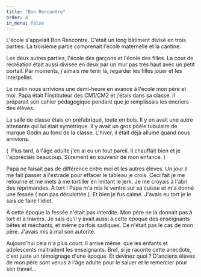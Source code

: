 ```yaml
---
title: "Bon Rencontre"
order: 4
in_menu: false
---
```

L'école s'appelait Bon Rencontre.
C'était un long bâtiment divisé en trois parties.
La troisième partie comprenait l'école maternelle et la cantine.

Les deux autres parties, l'école des garçons et l'école des filles.
La cour de récréation était aussi divisée en deux par un mur pas très haut avec un petit portail.
Par moments, j'aimais me tenir là, regarder les filles jouer et les interpeller.

Le matin nous arrivions une demi-heure en avance à l'école mon père et moi. 
Papa était l'instituteur des CM1/CM2 et j'étais dans sa classe. 
Il préparait son cahier pédagogique pendant que je remplissais les encriers des élèves.

La salle de classe étais en préfabriqué, toute en bois. Il y en avait une autre attenante qui lui était symétrique. Il y avait un gros poêle tubulaire de marque Godin au fond de la classe. L'hiver, il était déjà allumé quand nous arrivions.

(  Plus tard, à l'âge adulte j'en ai eu un tout pareil. Il chauffait bien et je l'appréciais beaucoup. Sûrement en souvenir de mon enfance. )

Papa ne faisait pas de différence entre moi et les autres élèves. 
Un jour il me fait passer à l'estrade pour effacer le tableau je crois. Ceci fait je me retourne et me mets à me tortiller en imitant le jerk. Je me croyais à l'abri des réprimandes. À tort ! Papa m'a mis le ventre sur sa cuisse et m'a donné une fessée ( non pas déculottée ).
Et bien je fus calmé. J'avais eu tort je le sais de faire l'idiot.

À cette époque la fessée n'était pas interdite. Mon père ne la donnait pas à tort et à travers.
Je sais qu'il y avait aussi à cette époque des enseignants bêtes et méchants, et même parfois sadiques. Ce n'était pas le cas de mon père.
J'avais mis à mal son autorité.

Aujourd'hui cela n'a plus court.
Il arrive même  que les enfants et adolescents maltraitent les enseignants.
Bref, si je raconte cette anecdote, c'est juste un témoignage d'une époque.
Et devinez quoi ? D'anciens élèves de mon père sont venus à l'âge adulte pour le saluer et le remercier pour son travail... 